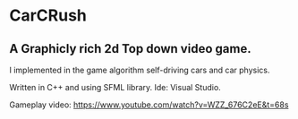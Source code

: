 # CarCRush
## A Graphicly rich 2d Top down video game.
I implemented in the game algorithm self-driving cars and car physics.

Written in C++ and using SFML library. 
Ide: Visual Studio.

Gameplay video:
https://www.youtube.com/watch?v=WZZ_676C2eE&t=68s
